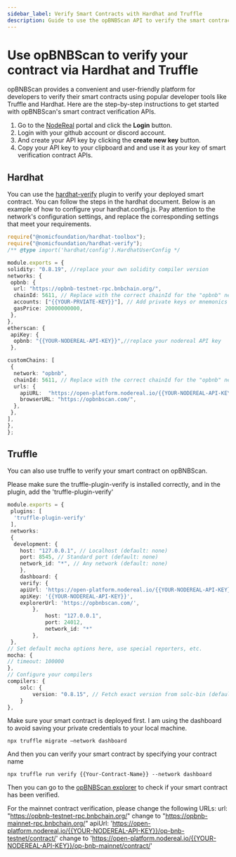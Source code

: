 ```yaml
---
sidebar_label: Verify Smart Contracts with Hardhat and Truffle
description: Guide to use the opBNBScan API to verify the smart contracts easily via Hardhat and Truffle.
---
```


# Use opBNBScan to verify your contract via Hardhat and Truffle

opBNBScan provides a convenient and user-friendly platform for developers to verify their smart contracts using popular developer tools like Truffle and Hardhat. Here are the step-by-step instructions to get started with opBNBScan's smart contract verification APIs.

1. Go to the [NodeReal](http://nodereal.io) portal and click the **Login** button.
2. Login with your github account or discord account.
3. And create your API key by clicking the **create new key** button.
4. Copy your API key to your clipboard and and use it as your key of smart verification contract APIs.



## **Hardhat**

You can use the [hardhat-verify](https://hardhat.org/hardhat-runner/docs/guides/verifying) plugin to verify your deployed smart contract. You can follow the steps in the hardhat document. Below is an example of how to configure your hardhat.config.js. Pay attention to the network's configuration settings, and replace the corresponding settings that meet your requirements.

```typescript
require("@nomicfoundation/hardhat-toolbox");
require("@nomicfoundation/hardhat-verify");
/** @type import('hardhat/config').HardhatUserConfig */

module.exports = {
solidity: "0.8.19", //replace your own solidity compiler version
networks: {
 opbnb: {
  url: "https://opbnb-testnet-rpc.bnbchain.org/", 
  chainId: 5611, // Replace with the correct chainId for the "opbnb" network
  accounts: ["{{YOUR-PRVIATE-KEY}}"], // Add private keys or mnemonics of accounts to use 
  gasPrice: 20000000000,
 },
},
etherscan: {
 apiKey: {
  opbnb: "{{YOUR-NODEREAL-API-KEY}}",//replace your nodereal API key
 },

customChains: [
 {
  network: "opbnb",
  chainId: 5611, // Replace with the correct chainId for the "opbnb" network
  urls: {
    apiURL:  "https://open-platform.nodereal.io/{{YOUR-NODEREAL-API-KEY}}/op-bnb-testnet/contract/",
    browserURL: "https://opbnbscan.com/",
  },
 },
],
},
};
```

## **Truffle**

You can also use truffle to verify your smart contract on opBNBScan. 

Please make sure the truffle-plugin-verify is installed correctly, and in the plugin, add the 'truffle-plugin-verify'

```typescript
module.exports = {
 plugins: [
  'truffle-plugin-verify'
 ],
 networks: 
 {
  development: {
  	host: "127.0.0.1", // Localhost (default: none)
  	port: 8545, // Standard port (default: none)
  	network_id: "*", // Any network (default: none)
 	},
 	dashboard: {
  	verify: {
  	apiUrl: 'https://open-platform.nodereal.io/{{YOUR-NODEREAL-API-KEY}}/op-bnb-testnet/contract/',
  	apiKey: '{{YOUR-NODEREAL-API-KEY}}', 
  	explorerUrl: 'https://opbnbscan.com/',
 		},
 			host: "127.0.0.1",
 			port: 24012,
 			network_id: "*"
		},
 },
// Set default mocha options here, use special reporters, etc.
mocha: {
// timeout: 100000
},
// Configure your compilers
compilers: {
	solc: {
		version: "0.8.15", // Fetch exact version from solc-bin (default: truffle's version)
	}
},
```

Make sure your smart contract is deployed first. I am using the dashboard to avoid saving your private credentials to your local machine. 

```shell
npx truffle migrate –network dashboard
```

And then you can verify your smart contract by specifying your contract name 

```shell
npx truffle run verify {{Your-Contract-Name}} --network dashboard
```

Then you can go to the [opBNBScan explorer](https://testnet.opbnbscan.com/address/0x57996bA7FC3F0C61E7A949ac050b9E2437eA1972?p=1&tab=Contract) to check if your smart contract has been verified.

For the mainnet contract verification, please change the following URLs:
url: "https://opbnb-testnet-rpc.bnbchain.org/" change to "https://opbnb-mainnet-rpc.bnbchain.org/"
apiUrl: 'https://open-platform.nodereal.io/{{YOUR-NODEREAL-API-KEY}}/op-bnb-testnet/contract/' change to 'https://open-platform.nodereal.io/{{YOUR-NODEREAL-API-KEY}}/op-bnb-mainnet/contract/'
